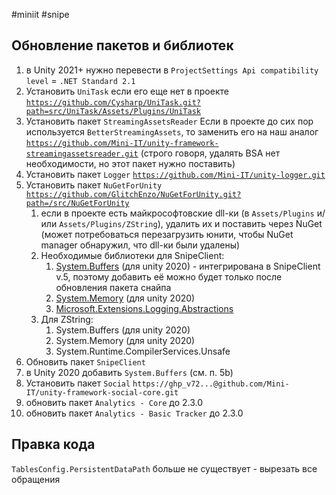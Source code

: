 #miniit #snipe 

## Обновление пакетов и библиотек

1. в Unity 2021+ нужно перевести в `ProjectSettings
Api compatibility level` = `.NET Standard 2.1`
2. Установить `UniTask` если его еще нет в проекте
[`https://github.com/Cysharp/UniTask.git?path=src/UniTask/Assets/Plugins/UniTask`](https://github.com/Cysharp/UniTask.git?path=src/UniTask/Assets/Plugins/UniTask)
3. Установить пакет `StreamingAssetsReader`
Если в проекте до сих пор используется `BetterStreamingAssets`, то заменить его на наш аналог
[`https://github.com/Mini-IT/unity-framework-streamingassetsreader.git`](https://github.com/Mini-IT/unity-framework-streamingassetsreader.git)
(строго говоря, удалять BSA нет необходимости, но этот пакет нужно поставить)
4. Установить пакет `Logger`
[`https://github.com/Mini-IT/unity-logger.git`](https://github.com/Mini-IT/unity-logger.git)
5. Установить пакет `NuGetForUnity` 
[`https://github.com/GlitchEnzo/NuGetForUnity.git?path=/src/NuGetForUnity`](https://github.com/GlitchEnzo/NuGetForUnity.git?path=/src/NuGetForUnity)
    1. если в проекте есть майкрософтовские dll-ки (в `Assets/Plugins` и/или `Assets/Plugins/ZString`), удалить их и поставить через NuGet (может потребоваться перезагрузить юнити, чтобы NuGet manager обнаружил, что dll-ки были удалены)
    2. Необходимые библиотеки для SnipeClient:
        1. [System.Buffers](https://www.nuget.org/packages/System.Buffers/4.5.1) (для unity 2020) - интегрирована в SnipeClient v.5, поэтому добавить её можно будет только после обновления пакета снайпа
        2. [System.Memory](https://www.nuget.org/packages/System.Memory/4.5.5) (для unity 2020)
        3. [Microsoft.Extensions.Logging.Abstractions](https://www.nuget.org/packages/Microsoft.Extensions.Logging.Abstractions/7.0.1)
    3. Для ZString:
        1. System.Buffers (для unity 2020)
        2. System.Memory (для unity 2020)
        3. System.Runtime.CompilerServices.Unsafe
6. Обновить пакет `SnipeClient`
7. в Unity 2020 добавить `System.Buffers` (см. п. 5b)
8. Установить пакет `Social`
`https://ghp_v72...@github.com/Mini-IT/unity-framework-social-core.git`
9. обновить пакет `Analytics - Core` до 2.3.0
10. обновить пакет `Analytics - Basic Tracker` до 2.3.0

## Правка кода

`TablesConfig.PersistentDataPath` больше не существует - вырезать все обращения
